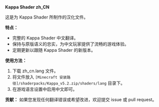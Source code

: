 **Kappa Shader zh_CN**

这是为 Kappa Shader 所制作的汉化文件。

**特点：**

- 完整的 Kappa Shader 中文翻译。
- 保持与原版语义的忠实，为中文玩家提供了流畅的游戏体验。
- 定期更新以跟随 Kappa Shader 的新版本。

**使用方法：**

1. 下载 zh_cn.lang 文件。
2. 将文件放入 `[Minecraft 安装路径]/shaderpacks/Kappa_v5.2.zip/shaders/lang` 目录下。
3. 在游戏语言设置中启用中文即可。

**贡献：** 如果您发现任何翻译错误或希望改进，欢迎提交 issue 或 pull request。
